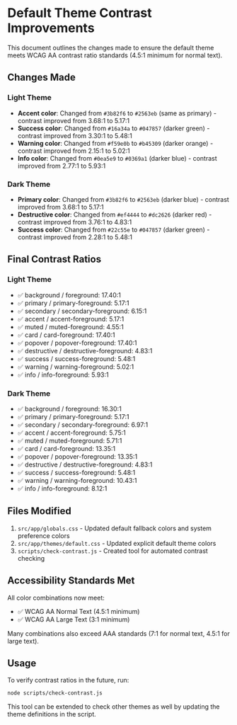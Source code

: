 # Default Theme Contrast Improvements

This document outlines the changes made to ensure the default theme meets WCAG AA contrast ratio standards (4.5:1 minimum for normal text).

## Changes Made

### Light Theme
- **Accent color**: Changed from `#3b82f6` to `#2563eb` (same as primary) - contrast improved from 3.68:1 to 5.17:1
- **Success color**: Changed from `#16a34a` to `#047857` (darker green) - contrast improved from 3.30:1 to 5.48:1
- **Warning color**: Changed from `#f59e0b` to `#b45309` (darker orange) - contrast improved from 2.15:1 to 5.02:1
- **Info color**: Changed from `#0ea5e9` to `#0369a1` (darker blue) - contrast improved from 2.77:1 to 5.93:1

### Dark Theme
- **Primary color**: Changed from `#3b82f6` to `#2563eb` (darker blue) - contrast improved from 3.68:1 to 5.17:1
- **Destructive color**: Changed from `#ef4444` to `#dc2626` (darker red) - contrast improved from 3.76:1 to 4.83:1
- **Success color**: Changed from `#22c55e` to `#047857` (darker green) - contrast improved from 2.28:1 to 5.48:1

## Final Contrast Ratios

### Light Theme
- ✅ background / foreground: 17.40:1
- ✅ primary / primary-foreground: 5.17:1
- ✅ secondary / secondary-foreground: 6.15:1
- ✅ accent / accent-foreground: 5.17:1
- ✅ muted / muted-foreground: 4.55:1
- ✅ card / card-foreground: 17.40:1
- ✅ popover / popover-foreground: 17.40:1
- ✅ destructive / destructive-foreground: 4.83:1
- ✅ success / success-foreground: 5.48:1
- ✅ warning / warning-foreground: 5.02:1
- ✅ info / info-foreground: 5.93:1

### Dark Theme
- ✅ background / foreground: 16.30:1
- ✅ primary / primary-foreground: 5.17:1
- ✅ secondary / secondary-foreground: 6.97:1
- ✅ accent / accent-foreground: 5.75:1
- ✅ muted / muted-foreground: 5.71:1
- ✅ card / card-foreground: 13.35:1
- ✅ popover / popover-foreground: 13.35:1
- ✅ destructive / destructive-foreground: 4.83:1
- ✅ success / success-foreground: 5.48:1
- ✅ warning / warning-foreground: 10.43:1
- ✅ info / info-foreground: 8.12:1

## Files Modified

1. `src/app/globals.css` - Updated default fallback colors and system preference colors
2. `src/app/themes/default.css` - Updated explicit default theme colors
3. `scripts/check-contrast.js` - Created tool for automated contrast checking

## Accessibility Standards Met

All color combinations now meet:
- ✅ WCAG AA Normal Text (4.5:1 minimum)
- ✅ WCAG AA Large Text (3:1 minimum)

Many combinations also exceed AAA standards (7:1 for normal text, 4.5:1 for large text).

## Usage

To verify contrast ratios in the future, run:
```bash
node scripts/check-contrast.js
```

This tool can be extended to check other themes as well by updating the theme definitions in the script.
